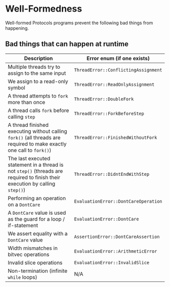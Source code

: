 # Well-Formedness

Well-formed Protocols programs prevent the following bad things from happening.

## Bad things that can happen at runtime

| **Description**                                                                                                              | **Error enum** (if one exists)       |
|------------------------------------------------------------------------------------------------------------------------------|--------------------------------------|
| Multiple threads try to assign to the same input                                                                             | `ThreadError::ConflictingAssignment` |
| We assign to a read-only symbol                                                                                              | `ThreadError::ReadOnlyAssignment`    |
| A thread attempts to `fork` more than once                                                                                   | `ThreadError::DoubleFork`            |
| A thread calls `fork` before calling `step`                                                                                  | `ThreadError::ForkBeforeStep`        |
| A thread finished executing without calling `fork()` (all threads are required to make exactly one call to `fork()`)         | `ThreadError::FinishedWithoutFork`   |
| The last executed statement in a thread is not `step()` (threads are required to finish their execution by calling `step()`) | `ThreadError::DidntEndWithStep`      |
| Performing an operation on a `DontCare`                                                                                      | `EvaluationError::DontCareOperation` |
| A `DontCare` value is used as the guard for a loop / if-statement                                                            | `EvaluationError::DontCare`          |
| We assert equality with a `DontCare` value                                                                                   | `AssertionError::DontCareAssertion`  |
| Width mismatches in bitvec operations                                                                                        | `EvaluationError::ArithmeticError`   |
| Invalid slice operations                                                                                                     | `EvaluationError::InvalidSlice`      |
| Non-termination (infinite `while` loops)                                                                                     | N/A                                  |
